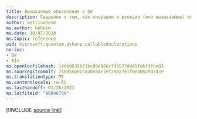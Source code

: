 ```yaml
---
title: Вызываемые объявления в Q#
description: Сведения о том, как операции и функции (или вызываемые) объявляются в Q# языке программирования.
author: bettinaheim
ms.author: beheim
ms.date: 10/07/2020
ms.topic: reference
uid: microsoft.quantum.qsharp.callabledeclarations
no-loc:
- Q#
- $$v
ms.openlocfilehash: 14db0833b21bc89e986cf35577d445fe6f3fce03
ms.sourcegitcommit: 71605ea9cc630e84e7ef29027e1f0ea06299747e
ms.translationtype: MT
ms.contentlocale: ru-RU
ms.lasthandoff: 01/26/2021
ms.locfileid: "98846759"
---
```

<!-- 
# Callable declarations in Q#
-->

[!INCLUDE [source link](~/includes/qsharp-language/Specifications/Language/1_ProgramStructure/3_CallableDeclarations.md)]

